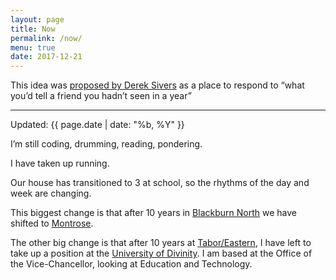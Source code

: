 ```yaml
---
layout: page
title: Now
permalink: /now/
menu: true
date: 2017-12-21
---
```

This idea was [proposed by Derek Sivers](http://nownownow.com/about) as a place to respond to
“what you’d tell a friend you hadn’t seen in a year”
<hr />
Updated: {{ page.date | date: "%b, %Y" }}

I’m still coding, drumming, reading, pondering.

I have taken up running.

Our house has transitioned to 3 at school, so the rhythms of the day and week are changing.

This biggest change is that after 10 years in [Blackburn North](https://www.google.com.au/maps/@-37.8046454,145.1462904,15z)
we have shifted to [Montrose](https://www.google.com.au/maps/@-37.8073644,145.3506885,14z).

The other big change is that after 10 years at [Tabor/Eastern](https://eastern.edu.au), I have left to take up 
a position at the [University of Divinity](https://divinity.edu.au). I am based at the Office of the Vice-Chancellor,
 looking at Education and Technology.
